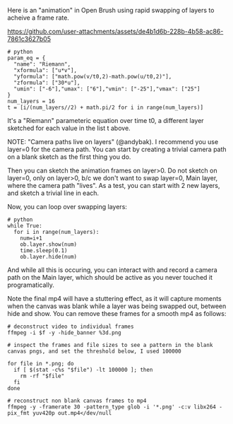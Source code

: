 
Here is an "animation" in Open Brush using rapid swapping of layers to acheive a frame rate.

https://github.com/user-attachments/assets/de4b1d6b-228b-4b58-ac86-7861c3627b05

```
# python
param_eq = {
  "name": "Riemann",
  "xformula": ["u*v"],
  "yformula": ["math.pow(v/t0,2)-math.pow(u/t0,2)"],
  "zformula": ["30*u"],
  "umin": ["-6"],"umax": ["6"],"vmin": ["-25"],"vmax": ["25"]
}
num_layers = 16
t = [i/(num_layers//2) + math.pi/2 for i in range(num_layers)]
```

It's a "Riemann" parameteric equation over time t0, a different layer sketched for each value in the list t above.


NOTE: "Camera paths live on layers" (@andybak).  I recommend you use layer=0 for the camera path.
You can start by creating a trivial camera path on a blank sketch as the first thing you do.

Then you can sketch the animation frames on layer>0. Do not sketch on layer=0, only on layer>0, b/c we don't want to swap layer=0, Main layer, where the camera path "lives".
As a test, you can start with 2 new layers, and sketch a trivial line in each.

Now, you can loop over swapping layers:

```
# python
while True:
  for i in range(num_layers):
    num=i+1
    ob.layer.show(num)
    time.sleep(0.1)
    ob.layer.hide(num)
```

And while all this is occuring, you can interact with and record a camera path on the Main layer, which should be active as you never touched it programatically.


Note the final mp4 will have a stuttering effect, as it will capture moments when the canvas was blank while a layer was being swapped out, between hide and show.
You can remove these frames for a smooth mp4 as follows:

```
# deconstruct video to individual frames
ffmpeg -i $f -y -hide_banner %3d.png

# inspect the frames and file sizes to see a pattern in the blank canvas pngs, and set the threshold below, I used 100000

for file in *.png; do
  if [ $(stat -c%s "$file") -lt 100000 ]; then
    rm -rf "$file"
  fi
done

# reconstruct non blank canvas frames to mp4
ffmpeg -y -framerate 30 -pattern_type glob -i '*.png' -c:v libx264 -pix_fmt yuv420p out.mp4</dev/null
```
